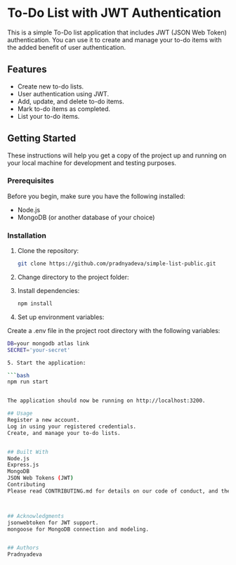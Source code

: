 # To-Do List with JWT Authentication

This is a simple To-Do list application that includes JWT (JSON Web Token) authentication. You can use it to create and manage your to-do items with the added benefit of user authentication.

## Features

- Create new to-do lists.
- User authentication using JWT.
- Add, update, and delete to-do items.
- Mark to-do items as completed.
- List your to-do items.

## Getting Started

These instructions will help you get a copy of the project up and running on your local machine for development and testing purposes.

### Prerequisites

Before you begin, make sure you have the following installed:

- Node.js
- MongoDB (or another database of your choice)

### Installation

1. Clone the repository:

   ```bash
   git clone https://github.com/pradnyadeva/simple-list-public.git

2. Change directory to the project folder:

3. Install dependencies:

   ```bash
   npm install

4. Set up environment variables:

Create a .env file in the project root directory with the following variables:

   ```bash
   DB=your mongodb atlas link
   SECRET='your-secret'

5. Start the application:

   ```bash
   npm run start


The application should now be running on http://localhost:3200.

## Usage
Register a new account.
Log in using your registered credentials.
Create, and manage your to-do lists.


## Built With
Node.js
Express.js
MongoDB
JSON Web Tokens (JWT)
Contributing
Please read CONTRIBUTING.md for details on our code of conduct, and the process for submitting pull requests to us.



## Acknowledgments
jsonwebtoken for JWT support.
mongoose for MongoDB connection and modeling.


## Authors
Pradnyadeva

